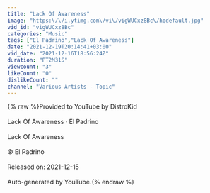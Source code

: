 ```yaml
---
title: "Lack Of Awareness"
image: "https:\/\/i.ytimg.com\/vi\/vigWUCxz8Bc\/hqdefault.jpg"
vid_id: "vigWUCxz8Bc"
categories: "Music"
tags: ["El Padrino","Lack Of Awareness"]
date: "2021-12-19T20:14:41+03:00"
vid_date: "2021-12-16T18:56:24Z"
duration: "PT2M31S"
viewcount: "3"
likeCount: "0"
dislikeCount: ""
channel: "Various Artists - Topic"
---
```

{% raw %}Provided to YouTube by DistroKid<br /><br />Lack Of Awareness · El Padrino<br /><br />Lack Of Awareness<br /><br />℗ El Padrino<br /><br />Released on: 2021-12-15<br /><br />Auto-generated by YouTube.{% endraw %}
